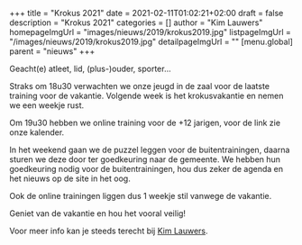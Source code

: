 +++
title = "Krokus 2021"
date = 2021-02-11T01:02:21+02:00
draft = false
description = "Krokus 2021"
categories = []
author = "Kim Lauwers"
homepageImgUrl = "images/nieuws/2019/krokus2019.jpg"
listpageImgUrl = "/images/nieuws/2019/krokus2019.jpg"
detailpageImgUrl = ""
[menu.global]
    parent = "nieuws"
+++



Geacht(e) atleet, lid, (plus-)ouder, sporter…

Straks om 18u30 verwachten we onze jeugd in de zaal voor de laatste training voor de vakantie. Volgende week is het krokusvakantie en nemen we een weekje rust.

Om 19u30 hebben we online training voor de +12 jarigen, voor de link zie onze kalender.

In het weekend gaan we de puzzel leggen voor de buitentrainingen, daarna sturen we deze door ter goedkeuring naar de gemeente. We hebben hun goedkeuring nodig voor de buitentrainingen, hou dus zeker de agenda en het nieuws op de site in het oog.

Ook de online trainingen liggen dus 1 weekje stil vanwege de vakantie.

Geniet van de vakantie en hou het vooral veilig!

Voor meer info kan je steeds terecht bij [Kim Lauwers](https://www.jujitsukeerbergen.be/trainers/#Kim_Lauwers).